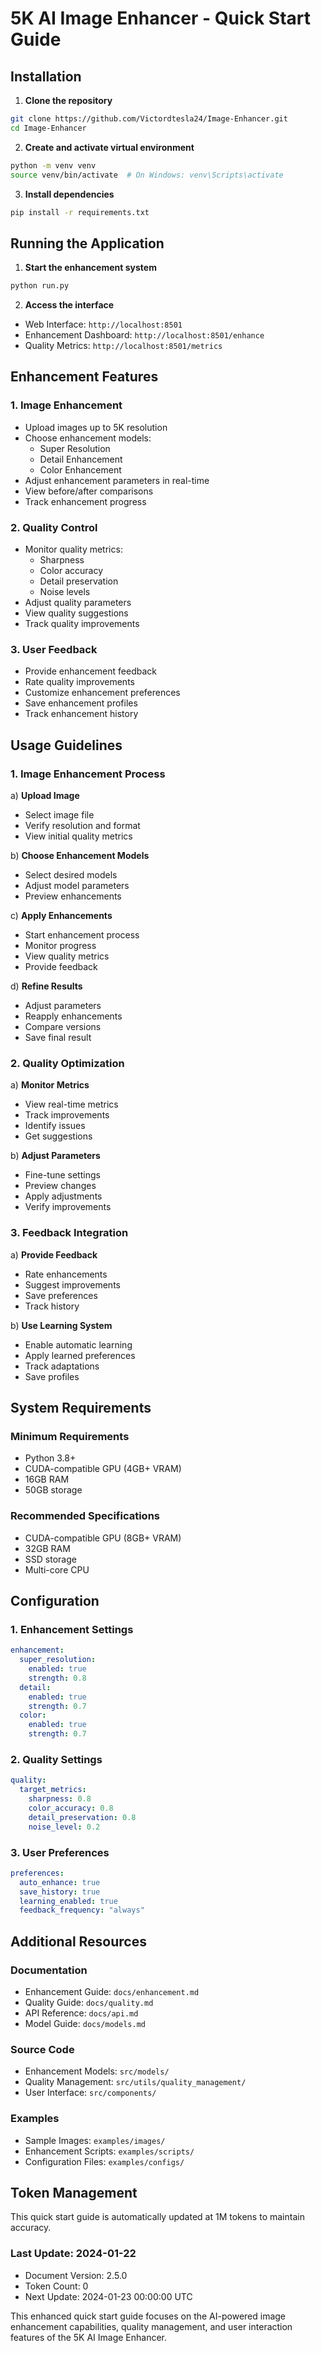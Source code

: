 # 5K AI Image Enhancer - Quick Start Guide

## Installation

1. **Clone the repository**
```bash
git clone https://github.com/Victordtesla24/Image-Enhancer.git
cd Image-Enhancer
```

2. **Create and activate virtual environment**
```bash
python -m venv venv
source venv/bin/activate  # On Windows: venv\Scripts\activate
```

3. **Install dependencies**
```bash
pip install -r requirements.txt
```

## Running the Application

1. **Start the enhancement system**
```bash
python run.py
```

2. **Access the interface**
- Web Interface: `http://localhost:8501`
- Enhancement Dashboard: `http://localhost:8501/enhance`
- Quality Metrics: `http://localhost:8501/metrics`

## Enhancement Features

### 1. Image Enhancement
- Upload images up to 5K resolution
- Choose enhancement models:
  * Super Resolution
  * Detail Enhancement
  * Color Enhancement
- Adjust enhancement parameters in real-time
- View before/after comparisons
- Track enhancement progress

### 2. Quality Control
- Monitor quality metrics:
  * Sharpness
  * Color accuracy
  * Detail preservation
  * Noise levels
- Adjust quality parameters
- View quality suggestions
- Track quality improvements

### 3. User Feedback
- Provide enhancement feedback
- Rate quality improvements
- Customize enhancement preferences
- Save enhancement profiles
- Track enhancement history

## Usage Guidelines

### 1. Image Enhancement Process

a) **Upload Image**
   - Select image file
   - Verify resolution and format
   - View initial quality metrics

b) **Choose Enhancement Models**
   - Select desired models
   - Adjust model parameters
   - Preview enhancements

c) **Apply Enhancements**
   - Start enhancement process
   - Monitor progress
   - View quality metrics
   - Provide feedback

d) **Refine Results**
   - Adjust parameters
   - Reapply enhancements
   - Compare versions
   - Save final result

### 2. Quality Optimization

a) **Monitor Metrics**
   - View real-time metrics
   - Track improvements
   - Identify issues
   - Get suggestions

b) **Adjust Parameters**
   - Fine-tune settings
   - Preview changes
   - Apply adjustments
   - Verify improvements

### 3. Feedback Integration

a) **Provide Feedback**
   - Rate enhancements
   - Suggest improvements
   - Save preferences
   - Track history

b) **Use Learning System**
   - Enable automatic learning
   - Apply learned preferences
   - Track adaptations
   - Save profiles

## System Requirements

### Minimum Requirements
- Python 3.8+
- CUDA-compatible GPU (4GB+ VRAM)
- 16GB RAM
- 50GB storage

### Recommended Specifications
- CUDA-compatible GPU (8GB+ VRAM)
- 32GB RAM
- SSD storage
- Multi-core CPU

## Configuration

### 1. Enhancement Settings
```yaml
enhancement:
  super_resolution:
    enabled: true
    strength: 0.8
  detail:
    enabled: true
    strength: 0.7
  color:
    enabled: true
    strength: 0.7
```

### 2. Quality Settings
```yaml
quality:
  target_metrics:
    sharpness: 0.8
    color_accuracy: 0.8
    detail_preservation: 0.8
    noise_level: 0.2
```

### 3. User Preferences
```yaml
preferences:
  auto_enhance: true
  save_history: true
  learning_enabled: true
  feedback_frequency: "always"
```

## Additional Resources

### Documentation
- Enhancement Guide: `docs/enhancement.md`
- Quality Guide: `docs/quality.md`
- API Reference: `docs/api.md`
- Model Guide: `docs/models.md`

### Source Code
- Enhancement Models: `src/models/`
- Quality Management: `src/utils/quality_management/`
- User Interface: `src/components/`

### Examples
- Sample Images: `examples/images/`
- Enhancement Scripts: `examples/scripts/`
- Configuration Files: `examples/configs/`

## Token Management

This quick start guide is automatically updated at 1M tokens to maintain accuracy.

### Last Update: 2024-01-22
- Document Version: 2.5.0
- Token Count: 0
- Next Update: 2024-01-23 00:00:00 UTC

This enhanced quick start guide focuses on the AI-powered image enhancement capabilities, quality management, and user interaction features of the 5K AI Image Enhancer.
